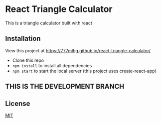 # React Triangle Calculator

This is a triangle calculator built with react

## Installation

View this project at https://777mlhg.github.io/react-triangle-calculator/

- Clone this repo
- `npm install` to install all dependencies
- `npm start` to start the local server (this project uses create-react-app)

## THIS IS THE DEVELOPMENT BRANCH

## License

[MIT](https://choosealicense.com/licenses/mit/)

